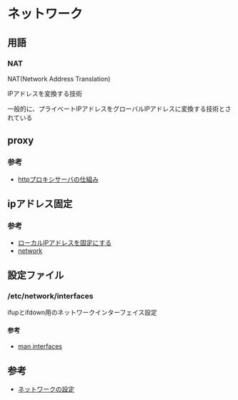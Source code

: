 # ネットワーク

## 用語

### NAT
NAT(Network Address Translation)

IPアドレスを変換する技術

一般的に、プライベートIPアドレスをグローバルIPアドレスに変換する技術とされている

## proxy

### 参考
- [httpプロキシサーバの仕組み](https://milestone-of-se.nesuke.com/nw-basic/grasp-nw/proxy/)

## ipアドレス固定
### 参考
- [ローカルIPアドレスを固定にする](https://jyn.jp/ubuntu-localip-static/)
- [network](https://www.infraeye.com/study/linuxz50.html)


## 設定ファイル

### /etc/network/interfaces
ifupとifdown用のネットワークインターフェイス設定

#### 参考
- [man interfaces](https://qiita.com/JhonnyBravo/items/135aa654d7a4b5c64c34)

## 参考
- [ネットワークの設定](http://www.fml.org/home/fukachan/ja/linux.share.network.debian.html)



